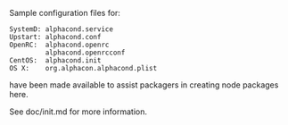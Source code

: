 Sample configuration files for:
```
SystemD: alphacond.service
Upstart: alphacond.conf
OpenRC:  alphacond.openrc
         alphacond.openrcconf
CentOS:  alphacond.init
OS X:    org.alphacon.alphacond.plist
```
have been made available to assist packagers in creating node packages here.

See doc/init.md for more information.
